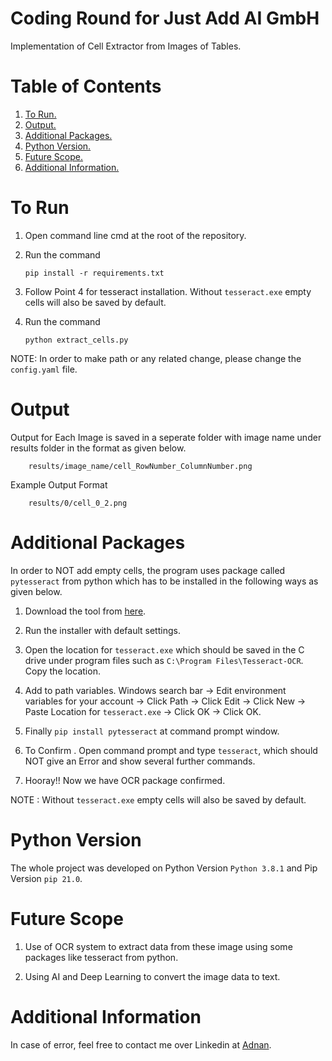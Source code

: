 # Coding Round for Just Add AI GmbH
Implementation of Cell Extractor from Images of Tables.


# Table of Contents
1. [ To Run. ](#Using)
2. [ Output. ](#Output)
3. [ Additional Packages. ](#Packages) 
4. [ Python Version. ](#Version) 
5. [ Future Scope. ](#Future_scope)
6. [ Additional Information. ](#info)

<a name="using"></a>
# To Run

1.  Open command line cmd at the root of the repository.

2.  Run the command   

    `pip install -r requirements.txt` 

3. Follow Point 4 for tesseract installation. Without `tesseract.exe` empty cells will also be saved by default.

4. Run the command 

    `python extract_cells.py`

NOTE:  In order to make path or any related change, please change the `config.yaml` file. 


<a name="Output"></a>
# Output
Output for Each Image is saved in a seperate folder with image name under results folder in the format as given below.


        results/image_name/cell_RowNumber_ColumnNumber.png


Example Output Format

        results/0/cell_0_2.png


<a name="Packages"></a>
# Additional Packages

In order to NOT add empty cells, the program uses package called `pytesseract` from python which has to be installed in the following ways as given below.

1. Download the tool from [here](http://digi.bib.uni-mannheim.de/tesseract/tesseract-ocr-setup-4.00.00dev.exe).

2. Run the installer with default settings.

2. Open the location for `tesseract.exe` which should be saved in the C drive under program files such as `C:\Program Files\Tesseract-OCR`. Copy the location.

3. Add to path variables. Windows search bar -> Edit environment variables for your account -> Click Path -> Click Edit -> Click New -> Paste Location for `tesseract.exe` -> Click OK -> Click OK.

4. Finally `pip install pytesseract` at command prompt window.

5. To Confirm . Open command prompt and type `tesseract`, which should NOT give an Error and show several further commands.

6. Hooray!! Now we have OCR package confirmed. 

NOTE : Without `tesseract.exe` empty cells will also be saved by default.

<a name="Version"></a>
# Python Version
The whole project was developed on Python Version `Python 3.8.1` and Pip Version `pip 21.0`.

<a name="Future_scope"></a>
# Future Scope

1. Use of OCR system to extract data from these image using some packages like tesseract from python.

2. Using AI and Deep Learning to convert the image data to text.

<a name="info"></a>
# Additional Information
In case of error, feel free to contact me over Linkedin at [Adnan](https://www.linkedin.com/in/adnan-karol-aa1666179/).
